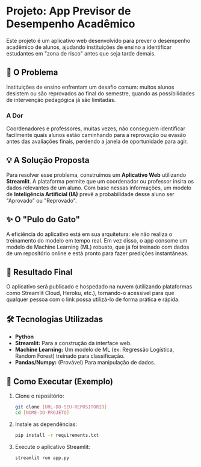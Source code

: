 # Projeto: App Previsor de Desempenho Acadêmico

Este projeto é um aplicativo web desenvolvido para prever o desempenho acadêmico de alunos, ajudando instituições de ensino a identificar estudantes em "zona de risco" antes que seja tarde demais.

## 🎯 O Problema

Instituições de ensino enfrentam um desafio comum: muitos alunos desistem ou são reprovados ao final do semestre, quando as possibilidades de intervenção pedagógica já são limitadas.

### A Dor

Coordenadores e professores, muitas vezes, não conseguem identificar facilmente quais alunos estão caminhando para a reprovação ou evasão antes das avaliações finais, perdendo a janela de oportunidade para agir.

## 💡 A Solução Proposta

Para resolver esse problema, construímos um **Aplicativo Web** utilizando **Streamlit**. A plataforma permite que um coordenador ou professor insira os dados relevantes de um aluno. Com base nessas informações, um modelo de **Inteligência Artificial (IA)** prevê a probabilidade desse aluno ser "Aprovado" ou "Reprovado".

## ✨ O "Pulo do Gato"

A eficiência do aplicativo está em sua arquitetura: ele não realiza o treinamento do modelo em tempo real. Em vez disso, o app consome um modelo de Machine Learning (ML) robusto, que já foi treinado com dados de um repositório online e está pronto para fazer predições instantâneas.

## 🚀 Resultado Final

O aplicativo será publicado e hospedado na nuvem (utilizando plataformas como Streamlit Cloud, Heroku, etc.), tornando-o acessível para que qualquer pessoa com o link possa utilizá-lo de forma prática e rápida.

## 🛠️ Tecnologias Utilizadas

* **Python**
* **Streamlit:** Para a construção da interface web.
* **Machine Learning:** Um modelo de ML (ex: Regressão Logística, Random Forest) treinado para classificação.
* **Pandas/Numpy:** (Provável) Para manipulação de dados.

## 🏁 Como Executar (Exemplo)

1.  Clone o repositório:
    ```bash
    git clone [URL-DO-SEU-REPOSITORIO]
    cd [NOME-DO-PROJETO]
    ```

2.  Instale as dependências:
    ```bash
    pip install -r requirements.txt
    ```

3.  Execute o aplicativo Streamlit:
    ```bash
    streamlit run app.py
    ```
